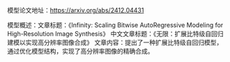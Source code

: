 模型论文地址：https://arxiv.org/abs/2412.04431

模型概述：文章标题：《Infinity: Scaling Bitwise AutoRegressive Modeling for High-Resolution Image Synthesis》
中文文章标题：《无限：扩展比特级自回归建模以实现高分辨率图像合成》
文章内容：提出了一种扩展比特级自回归模型，通过优化模型结构，实现了高分辨率图像的精确合成。
